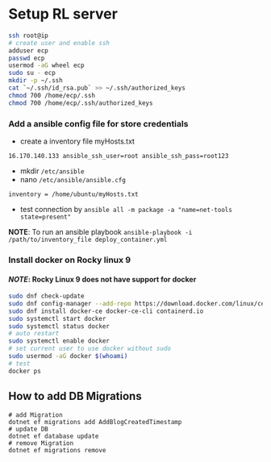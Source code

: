 # Setup RL server

```bash
ssh root@ip
# create user and enable ssh
adduser ecp
passwd ecp
usermod -aG wheel ecp
sudo su - ecp
mkdir -p ~/.ssh
cat `~/.ssh/id_rsa.pub` >> ~/.ssh/authorized_keys
chmod 700 /home/ecp/.ssh
chmod 700 /home/ecp/.ssh/authorized_keys
```

### Add a ansible config file for store credentials
- create a inventory file myHosts.txt
```
16.170.140.133 ansible_ssh_user=root ansible_ssh_pass=root123
```
- mkdir `/etc/ansible`
- nano `/etc/ansible/ansible.cfg`
```[defaults]
inventory = /home/ubuntu/myHosts.txt
```
- test connection by
`ansible all -m package -a "name=net-tools state=present"`

__NOTE__: To run an ansible playbook `ansible-playbook -i /path/to/inventory_file deploy_container.yml`

### Install docker on Rocky linux 9
#### _NOTE_: Rocky Linux 9 does not have support for docker

```bash
sudo dnf check-update
sudo dnf config-manager --add-repo https://download.docker.com/linux/centos/docker-ce.repo
sudo dnf install docker-ce docker-ce-cli containerd.io
sudo systemctl start docker
sudo systemctl status docker
# auto restart
sudo systemctl enable docker
# set current user to use docker without sudo
sudo usermod -aG docker $(whoami)
# test 
docker ps
```

## How to add DB Migrations

```shell
# add Migration
dotnet ef migrations add AddBlogCreatedTimestamp
# update DB
dotnet ef database update
# remove Migration
dotnet ef migrations remove
```